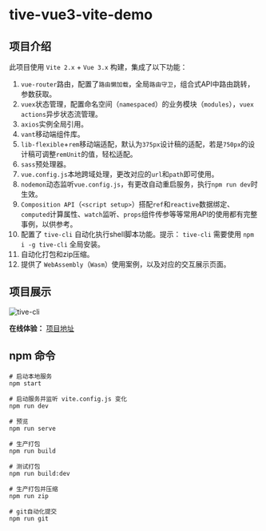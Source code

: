 # tive-vue3-vite-demo

## 项目介绍

此项目使用 `Vite 2.x` + `Vue 3.x` 构建，集成了以下功能：

1. `vue-router`路由，配置了`路由懒加载`，全局`路由守卫`，组合式API中路由跳转，参数获取。
2. `vuex`状态管理，配置命名空间（`namespaced`）的业务模块（`modules`），`vuex actions`异步状态流管理。
3. `axios`实例全局引用。
4. `vant`移动端组件库。
5. `lib-flexible`+`rem`移动端适配，默认为`375px`设计稿的适配，若是`750px`的设计稿可调整`remUnit`的值，轻松适配。
6. `sass`预处理器。
7. `vue.config.js`本地跨域处理，更改对应的`url`和`path`即可使用。
8. `nodemon`动态监听`vue.config.js`，有更改自动重启服务，执行`npm run dev`时生效。
9. `Composition API`（`<script setup>`）搭配`ref`和`reactive`数据绑定、`computed`计算属性、`watch`监听、`props`组件传参等等常用API的使用都有完整事例，以供参考。 
10. 配置了 `tive-cli` 自动化执行shell脚本功能。提示： `tive-cli` 需要使用 `npm i -g tive-cli` 全局安装。
11. 自动化打包和zip压缩。
12. 提供了 `WebAssembly`（`Wasm`）使用案例，以及对应的交互展示页面。

## 项目展示

![tive-cli](https://tiven.cn/static/img/img-demo-vue-03-ObdZTqwopBJ4wF6GZoo-0.jpg)

**在线体验：** [项目地址](https://tiven.cn/tive-vue3-vite-demo/ "tive-vue3-vite-demo")

## npm 命令

```shell
# 启动本地服务
npm start

# 启动服务并监听 vite.config.js 变化
npm run dev

# 预览
npm run serve

# 生产打包
npm run build

# 测试打包
npm run build:dev

# 生产打包并压缩
npm run zip

# git自动化提交
npm run git
```

